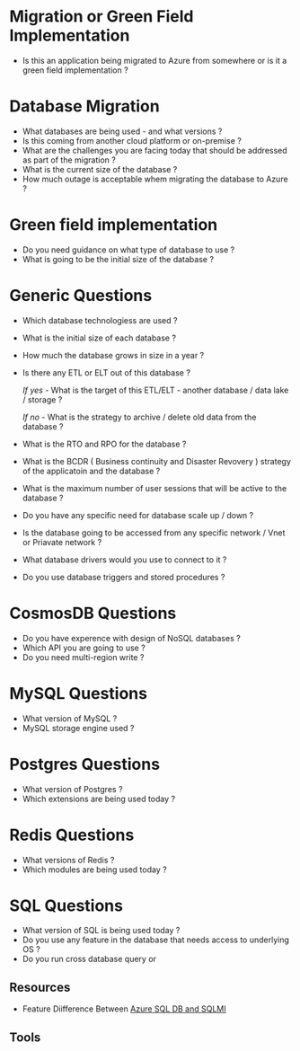 # Migration or Green Field Implementation

* Is this an application being migrated to Azure from somewhere or is it a green field implementation ?

# Database Migration

* What databases are being used - and what versions ?
* Is this coming from another cloud platform or on-premise ?
* What are the challenges you are facing today that should be addressed as part of the migration ?
* What is the current size of the database ?
* How much outage is acceptable whem migrating the database to Azure ?


# Green field implementation

* Do you need guidance on what type of database to use ?
* What is going to be the initial size of the database ?

# Generic Questions

* Which database technologiess are used ? 
* What is the initial size of each database ?
* How much the database grows in size in a year ?
* Is there any ETL or ELT out of this database  ?  

     _If yes_ - What is the target of this ETL/ELT - another database / data lake / storage ?

     _If no_  - What is the strategy to archive / delete old data from the database ?

* What is the RTO and RPO for the database ?
* What is the BCDR ( Business continuity and Disaster Revovery ) strategy of the applicatoin and the database ?
* What is the maximum number of user sessions that will be active to the database ?
* Do you have any specific need for database scale up / down ?
* Is the database going to be accessed from any specific network / Vnet or Priavate network ?
* What database drivers would you use to connect to it ?
* Do you use database triggers and stored procedures ? 


# CosmosDB Questions

* Do you have experence with design of NoSQL databases ?
* Which API you are going to use ?
* Do you need multi-region write ?


# MySQL Questions

* What version of MySQL ?
* MySQL storage engine used ?

# Postgres Questions

* What version of Postgres ?
* Which extensions are being used today ?

# Redis Questions

* What versions of Redis ?
* Which modules are being used today ? 

# SQL Questions

* What version of SQL is being used today ?
* Do you use any feature in the database that needs access to underlying OS ?
* Do you run cross database query or 

## Resources

* Feature Diifference Between [Azure SQL DB and SQLMI](https://docs.microsoft.com/en-us/azure/azure-sql/database/features-comparison)

## Tools